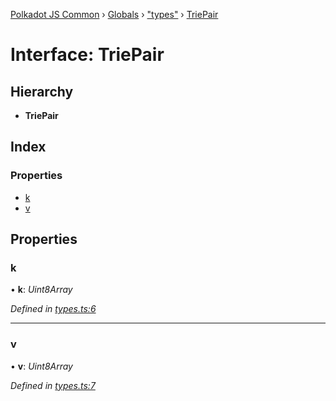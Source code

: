 [Polkadot JS Common](../README.md) › [Globals](../globals.md) › ["types"](../modules/_types_.md) › [TriePair](_types_.triepair.md)

# Interface: TriePair

## Hierarchy

* **TriePair**

## Index

### Properties

* [k](_types_.triepair.md#k)
* [v](_types_.triepair.md#v)

## Properties

###  k

• **k**: *Uint8Array*

*Defined in [types.ts:6](https://github.com/polkadot-js/common/blob/b7635d7e/packages/trie-hash/src/types.ts#L6)*

___

###  v

• **v**: *Uint8Array*

*Defined in [types.ts:7](https://github.com/polkadot-js/common/blob/b7635d7e/packages/trie-hash/src/types.ts#L7)*
